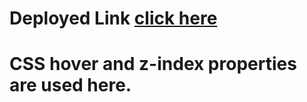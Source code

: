 # Deployed Link [click here](https://affectionate-darwin-118cda.netlify.app/)

# CSS hover and z-index properties are used here.
